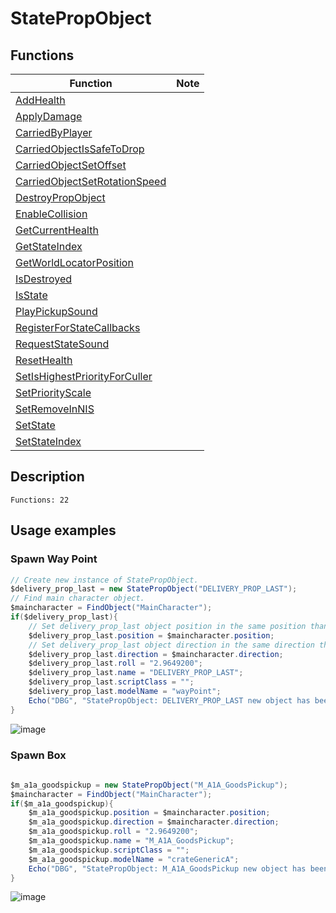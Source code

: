 # StatePropObject
## Functions
| Function | Note |
|----------|------|
|[AddHealth](AddHealth.md)| |
|[ApplyDamage](ApplyDamage.md)| |
|[CarriedByPlayer](CarriedByPlayer.md)| |
|[CarriedObjectIsSafeToDrop](CarriedObjectIsSafeToDrop.md)| |
|[CarriedObjectSetOffset](CarriedObjectSetOffset.md)| |
|[CarriedObjectSetRotationSpeed](CarriedObjectSetRotationSpeed.md)| |
|[DestroyPropObject](DestroyPropObject.md)| |
|[EnableCollision](EnableCollision.md)| |
|[GetCurrentHealth](GetCurrentHealth.md)| |
|[GetStateIndex](GetStateIndex.md)| |
|[GetWorldLocatorPosition](GetWorldLocatorPosition.md)| |
|[IsDestroyed](IsDestroyed.md)| |
|[IsState](IsState.md)| |
|[PlayPickupSound](PlayPickupSound.md)| |
|[RegisterForStateCallbacks](RegisterForStateCallbacks.md)| |
|[RequestStateSound](RequestStateSound.md)| |
|[ResetHealth](ResetHealth.md)| |
|[SetIsHighestPriorityForCuller](SetIsHighestPriorityForCuller.md)| |
|[SetPriorityScale](SetPriorityScale.md)| |
|[SetRemoveInNIS](SetRemoveInNIS.md)| |
|[SetState](SetState.md)| |
|[SetStateIndex](SetStateIndex.md)| |
## Description
```
Functions: 22
```

## Usage examples

### Spawn Way Point
```c#
// Create new instance of StatePropObject.
$delivery_prop_last = new StatePropObject("DELIVERY_PROP_LAST");
// Find main character object.
$maincharacter = FindObject("MainCharacter");
if($delivery_prop_last){
	// Set delivery_prop_last object position in the same position than the main character.
	$delivery_prop_last.position = $maincharacter.position;
	// Set delivery_prop_last object direction in the same direction than the main character.
	$delivery_prop_last.direction = $maincharacter.direction;
	$delivery_prop_last.roll = "2.9649200";
	$delivery_prop_last.name = "DELIVERY_PROP_LAST";
	$delivery_prop_last.scriptClass = "";
	$delivery_prop_last.modelName = "wayPoint";
	Echo("DBG", "StatePropObject: DELIVERY_PROP_LAST new object has been created!");
}	
```
![image](https://user-images.githubusercontent.com/44430306/218584682-0743d175-d3a7-4dea-a9ff-82dc04af0c25.png)

### Spawn Box
```c#
	
$m_a1a_goodspickup = new StatePropObject("M_A1A_GoodsPickup");
$maincharacter = FindObject("MainCharacter");
if($m_a1a_goodspickup){
	$m_a1a_goodspickup.position = $maincharacter.position;
	$m_a1a_goodspickup.direction = $maincharacter.direction;
	$m_a1a_goodspickup.roll = "2.9649200";
	$m_a1a_goodspickup.name = "M_A1A_GoodsPickup";
	$m_a1a_goodspickup.scriptClass = "";
	$m_a1a_goodspickup.modelName = "crateGenericA";
	Echo("DBG", "StatePropObject: M_A1A_GoodsPickup new object has been created!");
}
```
![image](https://user-images.githubusercontent.com/44430306/218595589-2ac15369-eb5d-46df-9beb-528a74046291.png)
